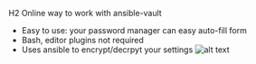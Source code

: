 H2 Online way to work with ansible-vault
* Easy to use: your password manager can easy auto-fill form
* Bash, editor plugins not required 
* Uses ansible to encrypt/decrpyt your settings
![alt text](https://raw.githubusercontent.com/xxbbxb/ansible-vault-online/master/vault-screenshot.png)
